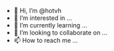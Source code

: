 - 👋 Hi, I’m @hotvh
- 👀 I’m interested in ...
- 🌱 I’m currently learning ...
- 💞️ I’m looking to collaborate on ...
- 📫 How to reach me ...

<!---
hotvh/hotvh is a ✨ special ✨ repository because its `README.md` (this file) appears on your GitHub profile.
You can click the Preview link to take a look at your changes.
--->
